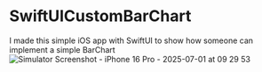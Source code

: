 # SwiftUICustomBarChart
I made this simple iOS app with SwiftUI to show how someone can implement a simple BarChart
![Simulator Screenshot - iPhone 16 Pro - 2025-07-01 at 09 29 53](https://github.com/user-attachments/assets/f5f1a88a-cbea-4d02-8a64-a33fa4d0eda0)
